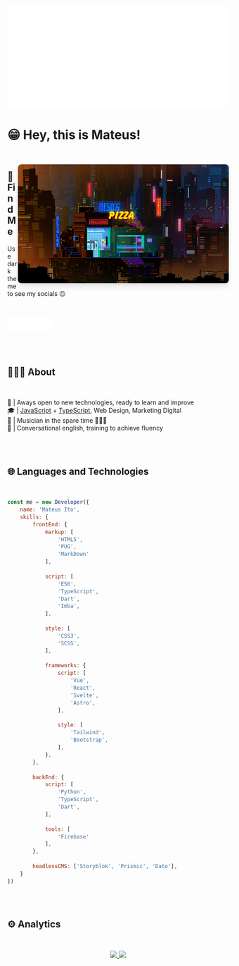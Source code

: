 <img src="./assets/GitHub.png">

<br>

# 😁 Hey, this is Mateus!

<br>

<img src="./assets/pizza.gif" align="right" 
style="border-radius:8px;box-shadow:0 10px 15px -3px rgba(0,0,0,0.1),0 4px 6px -2px rgba(0,0,0,0.05);">


## 👥 Find Me

Use dark theme to see my socials 😉

<br>

<a href="https://linkedin.com/in/mateus-ito"><img src="./assets/redes-sociais/linkedin.svg" width="32px" /></a>
<a href="https://codepen.io/mateus-ito"><img src="./assets/redes-sociais/codepen.svg" width="32px" /></a>
<a href="https://instagram.com/mateus_ito_silva/"><img src="./assets/redes-sociais/instagram.svg" width="32px" /></a>

<br>
<br>

## 👩🏻‍💻 About

<br>

📖 | Aways open to new technologies, ready to learn and improve \
🎓 | [JavaScript](https://developer.mozilla.org/pt-BR/docs/Learn/JavaScript) + [TypeScript](https://www.typescriptlang.org/docs/), Web Design, Marketing Digital \
🎵 | Musician in the spare time 🎸🎹🎤\
💬 | Conversational english, training to achieve fluency

<br>
<br>

## 🌐 Languages and Technologies

<br>

```javascript
const me = new Developer({
    name: 'Mateus Ito',
    skills: {
        frontEnd: {
            markup: [
                'HTML5', 
                'PUG', 
                'MarkDown'
            ],

            script: [
                'ES6',
                'TypeScript',
                'Dart',
                'Imba',
            ],

            style: [
                'CSS3',
                'SCSS',
            ],
            
            frameworks: {
                script: [
                    'Vue',
                    'React',
                    'Svelte',
                    'Astro',
                ],
                
                style: [
                    'Tailwind',
                    'Bootstrap',
                ],
            },
        },

        backEnd: {
            script: [
                'Python',
                'TypeScript',
                'Dart',
            ],
            
            tools: [
                'Firebase'
            ],
        },

        headlessCMS: ['Storyblok', 'Prismic', 'Dato'],
    }
})
```

<br>
<br>

## ⚙ Analytics

<br>

<p align="center">
    <a href="https://github.com/jos620">
        <img height="180em" src="https://github-readme-stats-eight-theta.vercel.app/api?username=jos620&show_icons=true&theme=algolia&include_all_commits=true&count_private=true"/>
        <img height="180em" src="https://github-readme-stats-eight-theta.vercel.app/api/top-langs/?username=jos620&layout=compact&langs_count=8&theme=algolia"/>
    </a>
</p>

<br>
<br>
